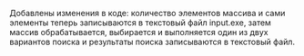 Добавлены изменения в коде: количество элементов массива и сами элементы теперь записываются в текстовый файл input.exe, затем массив обрабатывается, выбирается и выполняется один из двух вариантов поиска и результаты поиска записываются в текстовый файл.
